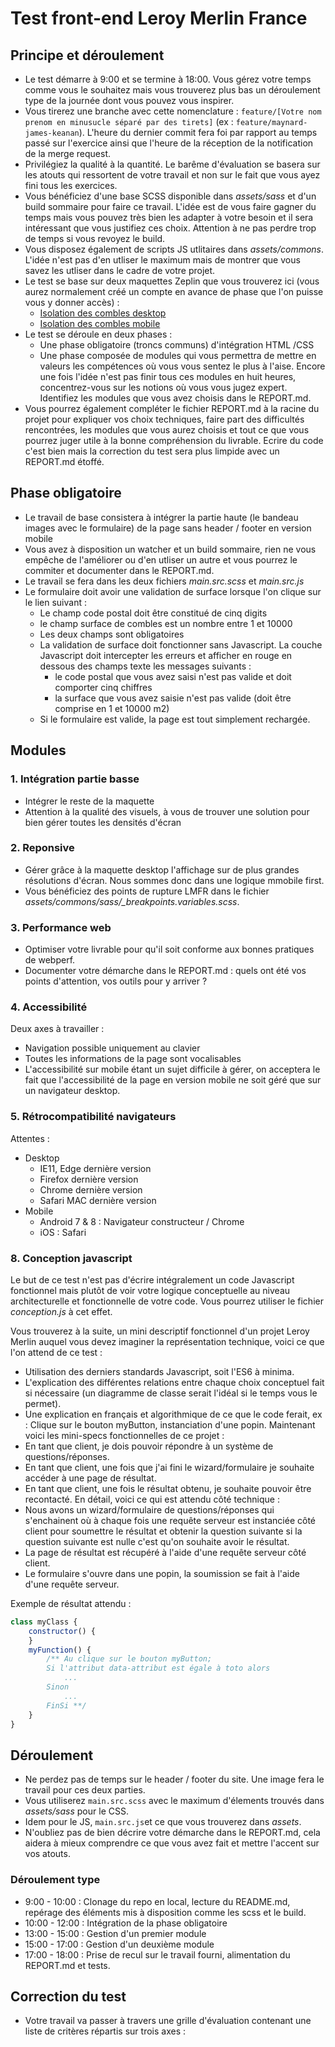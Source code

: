 # Test front-end Leroy Merlin France

## Principe et déroulement
- Le test démarre à 9:00 et se termine à 18:00. Vous gérez votre temps comme vous le souhaitez mais vous trouverez plus bas un déroulement type de la journée dont vous pouvez vous inspirer.
- Vous tirerez une branche avec cette nomenclature : ```feature/[Votre nom prenom en minusucle séparé par des tirets]``` (ex : ```feature/maynard-james-keanan```). L'heure du dernier commit fera foi par rapport au temps passé sur l'exercice ainsi que l'heure de la réception de la notification de la merge request.
- Privilégiez la qualité à la quantité. Le barême d'évaluation se basera sur les atouts qui ressortent de votre travail et non sur le fait que vous ayez fini tous les exercices.
- Vous bénéficiez d'une base SCSS disponible dans _assets/sass_ et d'un build sommaire pour faire ce travail. L'idée est de vous faire gagner du temps mais vous pouvez très bien les adapter à votre besoin et il sera intéressant que vous justifiez ces choix. Attention à ne pas perdre trop de temps si vous revoyez le build.
- Vous disposez également de scripts JS utlitaires dans _assets/commons_. L'idée n'est pas d'en utliser le maximum mais de montrer que vous savez les utliser dans le cadre de votre projet.
- Le test se base sur deux maquettes Zeplin que vous trouverez ici (vous aurez normalement créé un compte en avance de phase que l'on puisse vous y donner accès) :
    - [Isolation des combles desktop](https://zpl.io/b6DOmGK)
    - [Isolation des combles mobile](https://zpl.io/beKrj3B)
- Le test se déroule en deux phases : 
    - Une phase obligatoire (troncs communs) d'intégration HTML /CSS 
    - Une phase composée de modules qui vous permettra de mettre en valeurs les compétences où vous vous sentez le plus à l'aise. Encore une fois l'idée n'est pas finir tous ces modules en huit heures, concentrez-vous sur les notions où vous vous jugez expert. Identifiez les modules que vous avez choisis dans le REPORT.md.
- Vous pourrez également compléter le fichier REPORT.md à la racine du projet pour expliquer vos choix techniques, faire part des difficultés rencontrées, les modules que vous aurez choisis et tout ce que vous pourrez juger utile à la bonne compréhension du livrable. Ecrire du code c'est bien mais la correction du test sera plus limpide avec un REPORT.md étoffé.

## Phase obligatoire
- Le travail de base consistera à intégrer la partie haute (le bandeau images avec le formulaire) de la page sans header / footer en version mobile
- Vous avez à disposition un watcher et un build sommaire, rien ne vous empêche de l'améliorer ou d'en utliser un autre et vous pourrez le commiter et documenter dans le REPORT.md.
- Le travail se fera dans les deux fichiers _main.src.scss_ et _main.src.js_
- Le formulaire doit avoir une validation de surface lorsque l'on clique sur le lien suivant :
    - Le champ code postal doit être constitué de cinq digits
    - le champ surface de combles est un nombre entre 1 et 10000
    - Les deux champs sont obligatoires
    - La validation de surface doit fonctionner sans Javascript. La couche Javascript doit intercepter les erreurs et afficher en rouge en dessous des champs texte les messages suivants :
        - le code postal que vous avez saisi n'est pas valide et doit comporter cinq chiffres
        - la surface que vous avez saisie n'est pas valide (doit être comprise en 1 et 10000 m2)
    - Si le formulaire est valide, la page est tout simplement rechargée.

## Modules
### 1. Intégration partie basse
- Intégrer le reste de la maquette
- Attention à la qualité des visuels, à vous de trouver une solution pour bien gérer toutes les densités d'écran

### 2. Reponsive
- Gérer grâce à la maquette desktop l'affichage sur de plus grandes résolutions d'écran. Nous sommes donc dans une logique mmobile first.
- Vous bénéficiez des points de rupture LMFR dans le fichier *assets/commons/sass/_breakpoints.variables.scss*.

### 3. Performance web
- Optimiser votre livrable pour qu'il soit conforme aux bonnes pratiques de webperf.
- Documenter votre démarche dans le REPORT.md : quels ont été vos points d'attention, vos outils pour y arriver ? 

### 4. Accessibilité
Deux axes à travailler :
- Navigation possible uniquement au clavier
- Toutes les informations de la page sont vocalisables
- L'accessibilité sur mobile étant un sujet difficile à gérer, on acceptera le fait que l'accessibilité de la page en version mobile ne soit géré que sur un navigateur desktop.

### 5. Rétrocompatibilité navigateurs
Attentes :
- Desktop
    - IE11, Edge dernière version
    - Firefox dernière version
    - Chrome dernière version
    - Safari MAC dernière version
- Mobile
    - Android 7 & 8 : Navigateur constructeur / Chrome
    - iOS : Safari 

### 8. Conception javascript
Le but de ce test n'est pas d'écrire intégralement un code Javascript fonctionnel mais plutôt de voir votre logique conceptuelle au niveau architecturelle et fonctionnelle de votre code. Vous pourrez utiliser le fichier _conception.js_ à cet effet.

Vous trouverez à la suite, un mini descriptif fonctionnel d'un projet Leroy Merlin auquel vous devez imaginer la représentation technique, voici ce que l'on attend de ce test :
- Utilisation des derniers standards Javascript, soit l'ES6 à minima.
- L'explication des différentes relations entre chaque choix conceptuel fait si nécessaire (un diagramme de classe serait l'idéal si le temps vous le permet).
- Une explication en français et algorithmique de ce que le code ferait, ex : Clique sur le bouton myButton, instanciation d'une popin.
Maintenant voici les mini-specs fonctionnelles de ce projet : 
- En tant que client, je dois pouvoir répondre à un système de questions/réponses. 
- En tant que client, une fois que j'ai fini le wizard/formulaire je souhaite accéder à une page de résultat. 
- En tant que client, une fois le résultat obtenu, je souhaite pouvoir être recontacté. 
En détail, voici ce qui est attendu côté technique : 
- Nous avons un wizard/formulaire de questions/réponses qui s'enchainent où à chaque fois une requête serveur est instanciée côté client pour soumettre le résultat et obtenir la question suivante si la question suivante est nulle c'est qu'on souhaite avoir le résultat.
- La page de résultat est récupéré à l'aide d'une requête serveur côté client.
- Le formulaire s'ouvre dans une popin, la soumission se fait à l'aide d'une requête serveur.  

Exemple de résultat attendu :
```javascript 
class myClass {
    constructor() {
    }
    myFunction() {
        /** Au clique sur le bouton myButton;
        Si l'attribut data-attribut est égale à toto alors 
            ...
        Sinon 
            ...
        FinSi **/
    }
}
```

## Déroulement
- Ne perdez pas de temps sur le header / footer du site. Une image fera le travail pour ces deux parties.
- Vous utiliserez ```main.src.scss``` avec le maximum d'élements trouvés dans _assets/sass_ pour le CSS.
- Idem pour le JS, ```main.src.js```et ce que vous trouverez dans _assets_.
- N'oubliez pas de bien décrire votre démarche dans le REPORT.md, cela aidera à mieux comprendre ce que vous avez fait et mettre l'accent sur vos atouts.

### Déroulement type
- 9:00 - 10:00 : Clonage du repo en local, lecture du README.md, repérage des éléments mis à disposition comme les scss et le build. 
- 10:00 - 12:00 : Intégration de la phase obligatoire 
- 13:00 - 15:00 : Gestion d'un premier module
- 15:00 - 17:00 : Gestion d'un deuxième module
- 17:00 - 18:00 : Prise de recul sur le travail fourni, alimentation du REPORT.md et tests.

## Correction du test
- Votre travail va passer à travers une grille d'évaluation contenant une liste de critères répartis sur trois axes :

